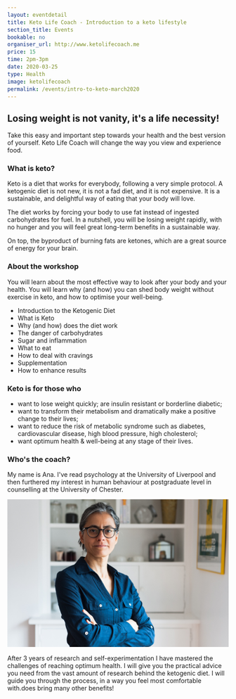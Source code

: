 ```yaml
---
layout: eventdetail
title: Keto Life Coach - Introduction to a keto lifestyle
section_title: Events
bookable: no
organiser_url: http://www.ketolifecoach.me
price: 15
time: 2pm-3pm
date: 2020-03-25
type: Health
image: ketolifecoach
permalink: /events/intro-to-keto-march2020
---
```


## Losing weight is not vanity, it's a life necessity!

Take this easy and important step towards your health and the best version of yourself. Keto Life Coach will change the way you view and experience food.

### What is keto?

Keto is a diet that works for everybody, following a very simple protocol. A ketogenic diet is not new, it is not a fad diet, and it is not expensive. It is a sustainable, and delightful way of eating that your body will love.

The diet works by forcing your body to use fat instead of ingested carbohydrates for fuel. In a nutshell, you will be losing weight rapidly, with no hunger and you will feel great long-term benefits in a sustainable way.

On top, the byproduct of burning fats are ketones, which are a great source of energy for your brain.

### About the workshop

You will learn about the most effective way to look after your body and your health. You will learn why  (and how) you can shed body weight without exercise in keto, and how to optimise your well-being.

- Introduction to the Ketogenic Diet
- What is Keto
- Why (and how) does the diet work
- The danger of carbohydrates
- Sugar and inflammation
- What to eat
- How to deal with cravings
- Supplementation
- How to enhance results

### Keto is for those who

- want to lose weight quickly; are insulin resistant or borderline diabetic;
- want to transform their metabolism and dramatically make a positive change to their lives;
- want to reduce the risk of metabolic syndrome such as diabetes, cardiovascular disease, high blood pressure, high cholesterol;
- want optimum health & well-being at any stage of their lives.

### Who's the coach?

My name is Ana. I've read psychology at the University of Liverpool and then furthered my interest in human behaviour at postgraduate level in counselling at the University of Chester.

![Keto Life Coach: Ana](/assets/images/events/ana01-w1200.jpg)

After 3 years of research and self-experimentation I have mastered the challenges of reaching optimum health. I will give you the practical advice you need from the vast amount of research behind the ketogenic diet. I will guide you through the process, in a way you feel most comfortable with.does bring many other benefits!
